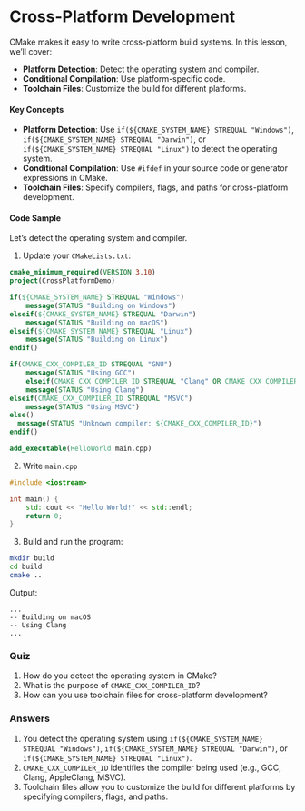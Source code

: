 # Cross-Platform Development

CMake makes it easy to write cross-platform build systems. In this lesson, we’ll cover:

* **Platform Detection**: Detect the operating system and compiler.
* **Conditional Compilation**: Use platform-specific code.
* **Toolchain Files**: Customize the build for different platforms.

#### Key Concepts

* **Platform Detection**: Use `if(${CMAKE_SYSTEM_NAME} STREQUAL "Windows")`, `if(${CMAKE_SYSTEM_NAME} STREQUAL "Darwin")`, or `if(${CMAKE_SYSTEM_NAME} STREQUAL "Linux")` to detect the operating system.
* **Conditional Compilation**: Use `#ifdef` in your source code or generator expressions in CMake.
* **Toolchain Files**: Specify compilers, flags, and paths for cross-platform development.

#### Code Sample

Let’s detect the operating system and compiler.

1. Update your `CMakeLists.txt`:

```cmake
cmake_minimum_required(VERSION 3.10)
project(CrossPlatformDemo)

if(${CMAKE_SYSTEM_NAME} STREQUAL "Windows")
    message(STATUS "Building on Windows")
elseif(${CMAKE_SYSTEM_NAME} STREQUAL "Darwin")
    message(STATUS "Building on macOS")
elseif(${CMAKE_SYSTEM_NAME} STREQUAL "Linux")
    message(STATUS "Building on Linux")
endif()

if(CMAKE_CXX_COMPILER_ID STREQUAL "GNU")
    message(STATUS "Using GCC")
    elseif(CMAKE_CXX_COMPILER_ID STREQUAL "Clang" OR CMAKE_CXX_COMPILER_ID STREQUAL "AppleClang")
    message(STATUS "Using Clang")
elseif(CMAKE_CXX_COMPILER_ID STREQUAL "MSVC")
    message(STATUS "Using MSVC")
else()
  message(STATUS "Unknown compiler: ${CMAKE_CXX_COMPILER_ID}")
endif()

add_executable(HelloWorld main.cpp)
```

2. Write `main.cpp`

```cpp
#include <iostream>

int main() {
    std::cout << "Hello World!" << std::endl;
    return 0;
}
```

3. Build and run the program:

```bash
mkdir build
cd build
cmake ..
```

Output:

```
...
-- Building on macOS
-- Using Clang
...
```

### Quiz

1. How do you detect the operating system in CMake?
2. What is the purpose of `CMAKE_CXX_COMPILER_ID`?
3. How can you use toolchain files for cross-platform development?

### Answers

1. You detect the operating system using `if(${CMAKE_SYSTEM_NAME} STREQUAL "Windows")`, `if(${CMAKE_SYSTEM_NAME} STREQUAL "Darwin")`, or `if(${CMAKE_SYSTEM_NAME} STREQUAL "Linux")`.
2. `CMAKE_CXX_COMPILER_ID` identifies the compiler being used (e.g., GCC, Clang, AppleClang, MSVC).
3. Toolchain files allow you to customize the build for different platforms by specifying compilers, flags, and paths.
